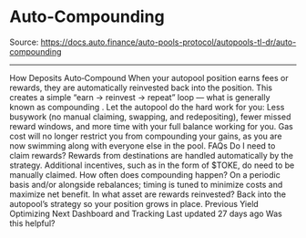 # Auto-Compounding

Source: https://docs.auto.finance/auto-pools-protocol/autopools-tl-dr/auto-compounding

---

How Deposits Auto‑Compound
When your autopool position earns fees or rewards, they are
automatically reinvested
back into the position. This creates a simple “earn → reinvest → repeat” loop — what is generally known as
compounding
.
Let the autopool do the hard work for you:
Less busywork (no manual claiming, swapping, and redepositing), fewer missed reward windows, and more time with your full balance working for you.
Gas cost will no longer restrict you from compounding your gains, as you are now swimming along with everyone else in the pool.
FAQs
Do I need to claim rewards?
Rewards from destinations are handled automatically by the strategy. Additional incentives, such as in the form of $TOKE, do need to be manually claimed.
How often does compounding happen?
On a periodic basis and/or alongside rebalances; timing is tuned to minimize costs and maximize net benefit.
In what asset are rewards reinvested?
Back into the autopool’s strategy so your position grows in place.
Previous
Yield Optimizing
Next
Dashboard and Tracking
Last updated
27 days ago
Was this helpful?